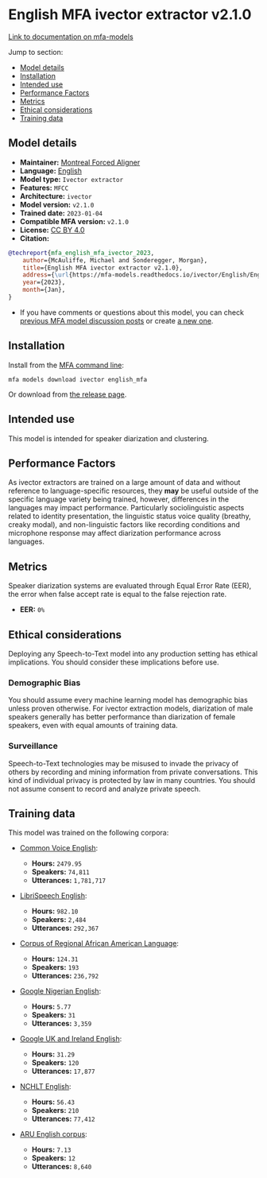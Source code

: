 
# English MFA ivector extractor v2.1.0

[Link to documentation on mfa-models](https://mfa-models.readthedocs.io/en/main/acoustic/english_mfa.html)

Jump to section:

- [Model details](#model-details)
- [Installation](#installation)
- [Intended use](#intended-use)
- [Performance Factors](#performance-factors)
- [Metrics](#metrics)
- [Ethical considerations](#ethical-considerations)
- [Training data](#training-data)

## Model details

- **Maintainer:** [Montreal Forced Aligner](https://montreal-forced-aligner.readthedocs.io/)
- **Language:** [English](https://en.wikipedia.org/wiki/English_language)
- **Model type:** `Ivector extractor`
- **Features:** `MFCC`
- **Architecture:** `ivector`
- **Model version:** `v2.1.0`
- **Trained date:** `2023-01-04`
- **Compatible MFA version:** `v2.1.0`
- **License:** [CC BY 4.0](https://github.com/MontrealCorpusTools/mfa-models/tree/main/ivector/english//v2.1.0/LICENSE)
- **Citation:**

```bibtex
@techreport{mfa_english_mfa_ivector_2023,
	author={McAuliffe, Michael and Sonderegger, Morgan},
	title={English MFA ivector extractor v2.1.0},
	address={\url{https://mfa-models.readthedocs.io/ivector/English/English MFA ivector extractor v2_1_0.html}},
	year={2023},
	month={Jan},
}
```

- If you have comments or questions about this model, you can check [previous MFA model discussion posts](https://github.com/MontrealCorpusTools/mfa-models/discussions?discussions_q=English+MFA+ivector+extractor+v2.1.0) or create [a new one](https://github.com/MontrealCorpusTools/mfa-models/discussions/new).

## Installation

Install from the [MFA command line](https://montreal-forced-aligner.readthedocs.io/en/latest/user_guide/models/index.html):

```
mfa models download ivector english_mfa
```

Or download from [the release page](https://github.com/MontrealCorpusTools/mfa-models/releases/tag/ivector-english_mfa-v2.1.0).

## Intended use

This model is intended for speaker diarization and clustering.

## Performance Factors

As ivector extractors are trained on a large amount of data and without reference to language-specific resources, they **may** be useful outside of the specific language variety being trained, however, differences in the languages may impact performance. Particularly sociolinguistic aspects related to identity presentation, the linguistic status voice quality (breathy, creaky modal), and non-linguistic factors like recording conditions and microphone response may affect diarization performance across languages.

## Metrics

Speaker diarization systems are evaluated through Equal Error Rate (EER), the error when false accept rate is equal to the false rejection rate.

- **EER:** `0%`

## Ethical considerations

Deploying any Speech-to-Text model into any production setting has ethical implications. You should consider these implications before use.

### Demographic Bias

You should assume every machine learning model has demographic bias unless proven otherwise. For ivector extraction models, diarization of male speakers generally has better performance than diarization of female speakers, even with equal amounts of training data.

### Surveillance

Speech-to-Text technologies may be misused to invade the privacy of others by recording and mining information from private conversations. This kind of individual privacy is protected by law in many countries. You should not assume consent to record and analyze private speech.

## Training data

This model was trained on the following corpora:



   * [Common Voice English](../../../../corpus/english/common_voice_english/8.0/README.md):
     * **Hours:** `2479.95`
     * **Speakers:** `74,811`
     * **Utterances:** `1,781,717`

   * [LibriSpeech English](../../../../corpus/english/librispeech_english/README.md):
     * **Hours:** `982.10`
     * **Speakers:** `2,484`
     * **Utterances:** `292,367`

   * [Corpus of Regional African American Language](../../../../corpus/english/corpus_of_regional_african_american_language/2021.07/README.md):
     * **Hours:** `124.31`
     * **Speakers:** `193`
     * **Utterances:** `236,792`

   * [Google Nigerian English](../../../../corpus/english/google_nigerian_english/README.md):
     * **Hours:** `5.77`
     * **Speakers:** `31`
     * **Utterances:** `3,359`

   * [Google UK and Ireland English](../../../../corpus/english/google_uk_and_ireland_english/README.md):
     * **Hours:** `31.29`
     * **Speakers:** `120`
     * **Utterances:** `17,877`

   * [NCHLT English](../../../../corpus/english/nchlt_english/README.md):
     * **Hours:** `56.43`
     * **Speakers:** `210`
     * **Utterances:** `77,412`

   * [ARU English corpus](../../../../corpus/english/aru_english_corpus/README.md):
     * **Hours:** `7.13`
     * **Speakers:** `12`
     * **Utterances:** `8,640`
